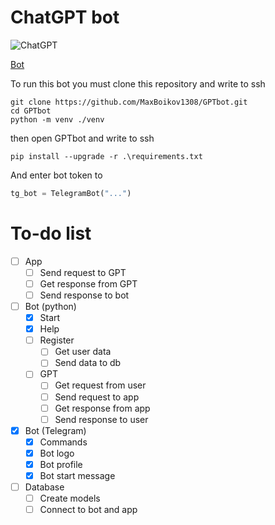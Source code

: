 # ChatGPT bot
![ChatGPT](https://user-images.githubusercontent.com/7910769/227876683-fc4b9c8c-61da-44d0-8f9a-1397e4f4e904.png)

[Bot](https://t.me/GPT_YandLms_bot)

To run this bot you must clone this repository and write to ssh
```shell
git clone https://github.com/MaxBoikov1308/GPTbot.git
cd GPTbot
python -m venv ./venv
```
then open GPTbot and write to ssh
```shell
pip install --upgrade -r .\requirements.txt
```

And enter bot token to
```python
tg_bot = TelegramBot("...")
```


# To-do list 
- [ ] App
  - [ ] Send request to GPT
  - [ ] Get response from GPT
  - [ ] Send response to bot
- [ ] Bot (python)
  - [x] Start
  - [x] Help
  - [ ] Register
    - [ ] Get user data
    - [ ] Send data to db
  - [ ] GPT
    - [ ] Get request from user
    - [ ] Send request to app
    - [ ] Get response from app
    - [ ] Send response to user
- [x] Bot (Telegram)
  - [x] Commands 
  - [x] Bot logo
  - [x] Bot profile
  - [x] Bot start message
- [ ] Database
  - [ ] Create models
  - [ ] Connect to bot and app
